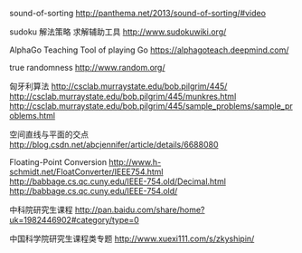sound-of-sorting
http://panthema.net/2013/sound-of-sorting/#video

sudoku 解法策略 求解辅助工具
http://www.sudokuwiki.org/

AlphaGo Teaching Tool of playing Go
https://alphagoteach.deepmind.com/

true randomness
http://www.random.org/

匈牙利算法
http://csclab.murraystate.edu/bob.pilgrim/445/  
http://csclab.murraystate.edu/bob.pilgrim/445/munkres.html  
http://csclab.murraystate.edu/bob.pilgrim/445/sample_problems/sample_problems.html



空间直线与平面的交点
http://blog.csdn.net/abcjennifer/article/details/6688080

Floating-Point Conversion
http://www.h-schmidt.net/FloatConverter/IEEE754.html  
http://babbage.cs.qc.cuny.edu/IEEE-754.old/Decimal.html  
http://babbage.cs.qc.cuny.edu/IEEE-754.old/

中科院研究生课程 
http://pan.baidu.com/share/home?uk=1982446902#category/type=0

中国科学院研究生课程类专题 
http://www.xuexi111.com/s/zkyshipin/
